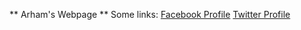 ** Arham's Webpage **
Some links:
[Facebook Profile](http://facebook.com/arham95)
[Twitter Profile](http://twitter.com/karhamazov)
